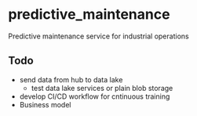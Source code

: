 # predictive_maintenance
Predictive maintenance service for industrial operations

## Todo

- send data from hub to data lake
  - test data lake services or plain blob storage
- develop CI/CD workflow for cntinuous training
- Business model 
